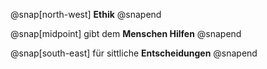@snap[north-west]
**Ethik**
@snapend

@snap[midpoint]
gibt dem **Menschen Hilfen**
@snapend


@snap[south-east]
für sittliche **Entscheidungen**
@snapend